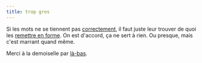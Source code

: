 ```yaml
---
title: trop gros
---
```


Si les mots ne se tiennent pas
[correctement](http://crazy.sytes.org/?site=cyprio.net), il faut juste
leur trouver de quoi les [remettre en forme](http://crazy.sytes.org/). On est
d'accord, ça ne sert à rien. Ou presque, mais c'est marrant quand même.

Merci à la demoiselle par [là-bas](http://www.alizarine.net/).

